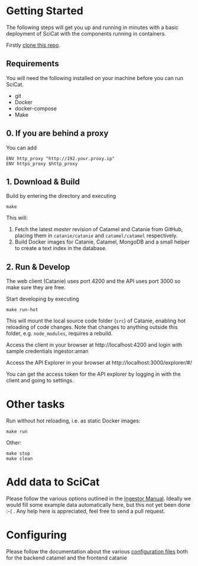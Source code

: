 # Getting Started

The following steps will get you up and running in minutes with a basic deployment of SciCat with the components running in containers. 

Firstly [clone this repo](https://docs.github.com/en/github/creating-cloning-and-archiving-repositories/cloning-a-repository). 

## Requirements
You will need the following installed on your machine before you can run SciCat.
- git
- Docker
- docker-compose
- Make
## 0. If you are behind a proxy

You can add 
```
ENV http_proxy "http://192.your.proxy.ip"
ENV https_proxy $http_proxy
```

## 1. Download & Build

Build by entering the directory and executing

    make

This will:

1. Fetch the latest *master* revision of Catamel and Catanie from GitHub, placing them in `catanie/catanie` and `catamel/catamel` respectively.
2. Build Docker images for Catanie, Catamel, MongoDB and a small helper to create a text index in the database.

## 2. Run & Develop

The web client (Catanie) uses port 4200 and the API uses port 3000 so make sure they are free.

Start developing by executing

    make run-hot

This will mount the local source code folder (`src`) of Catanie, enabling hot reloading of code changes. Note that changes to anything outside this folder, e.g. `node_modules`, requires a rebuild.

Access the client in your browser at http://localhost:4200 and login with sample credentials ingestor:aman

Access the API Explorer in your browser at http://localhost:3000/explorer/#/

You can get the access token for the API explorer by logging in with the client and going to settings.

# Other tasks

Run without hot reloading, i.e. as static Docker images:

    make run

Other:

    make stop
    make clean

# Add data to SciCat

Please follow the various options outlined in the [Ingestor Manual](https://scicatproject.github.io/documentation/Ingestor). Ideally we would fill some example data automatically here, but this not yet been done :-( . Any help here is appreciated, feel free to send a pull request.

# Configuring

Please follow the documentation about the various [configuration files](https://scicatproject.github.io/documentation/Operator/Step_by_Step_Setup.html) both for the backend catamel and the frontend catanie





